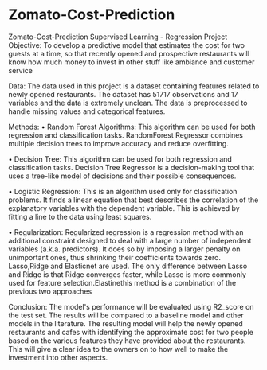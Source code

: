 # Zomato-Cost-Prediction
Zomato-Cost-Prediction
Supervised Learning - Regression
Project Objective:
To develop a predictive model that estimates the cost for two guests at a time, so that recently opened and prospective restaurants will know how much money to invest in other stuff like ambiance and customer service

Data:
The data used in this project is a dataset containing features related to newly opened restaurants. The dataset has 51717 observations and 17 variables and the data is extremely unclean.  The data is preprocessed to handle missing values and categorical features.

Methods:
• Random Forest Algorithms: This algorithm can be used for both regression and classification tasks. RandomForest Regressor combines multiple decision trees to improve accuracy and reduce overfitting.

• Decision Tree: This algorithm can be used for both regression and classification tasks. Decision Tree Regressor is a decision-making tool that uses a tree-like model of decisions and their possible consequences.

• Logistic Regression: This is an algorithm used only for classification problems. It finds a linear equation that best describes the correlation of the explanatory variables with the dependent variable. This is achieved by fitting a line to the data using least squares.

• Regularization: Regularized regression is a regression method with an additional constraint designed to deal with a large number of independent variables (a.k.a. predictors). It does so by imposing a larger penalty on unimportant ones, thus shrinking their coefficients towards zero. Lasso,Ridge and Elasticnet are used. The only difference between Lasso and Ridge is that Ridge converges faster, while Lasso is more commonly used for feature selection.Elastinethis method is a combination of the previous two approaches

Conclusion:
The model's performance will be evaluated using R2_score on the test set. The results will be compared to a baseline model and other models in the literature. The resulting model will help the newly opened restaurants and cafes with identifying the approximate cost for two people based on the various features they have provided about the restaurants. This will give a clear idea to the owners on to how well to make the investment into other aspects. 
